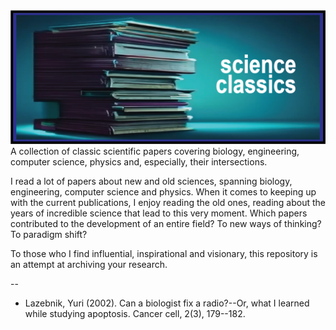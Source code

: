 <img src="images/scienceclassics_logo2_wide.png" alt="Image" style="width: 800px; height: auto;">
A collection of classic scientific papers covering biology, engineering, computer science, physics and, especially, their intersections.

I read a lot of papers about new and old sciences, spanning biology, engineering, computer science and physics. When it comes to keeping up with the current publications, I enjoy reading the old ones, reading about the years of incredible science that lead to this very moment. Which papers contributed to the development of an entire field? To new ways of thinking? To paradigm shift? 

To those who I find influential, inspirational and visionary, this repository is an attempt at archiving your research. 

--

- Lazebnik, Yuri (2002). Can a biologist fix a radio?--Or, what I learned while studying apoptosis. Cancer cell, 2(3), 179--182.
